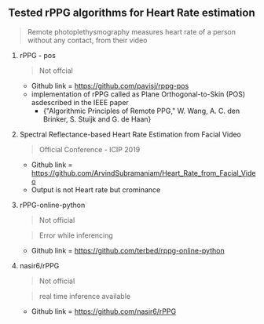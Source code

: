 ## Tested rPPG algorithms for Heart Rate estimation

> Remote photoplethysmography measures heart rate of a person without any contact, from their video

1. rPPG - pos 
    > Not offcial 

    - Github link = https://github.com/pavisj/rppg-pos
    - implementation of rPPG called as Plane Orthogonal-to-Skin (POS) asdescribed in the IEEE paper 
        - {"Algorithmic Principles of Remote PPG," W. Wang, A. C. den Brinker, S. Stuijk and G. de Haan}
    
2. Spectral Reflectance-based Heart Rate Estimation from Facial Video 
    > Official
    > Conference - ICIP 2019

    - Github link = https://github.com/ArvindSubramaniam/Heart_Rate_from_Facial_Video
    - Output is not Heart rate but crominance
    
3. rPPG-online-python
    > Not official
    
    > Error while inferencing

    - Github link = https://github.com/terbed/rppg-online-python
4. nasir6/rPPG
    > Not official
    
    > real time inference available 
    - Github link = https://github.com/nasir6/rPPG
